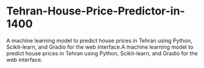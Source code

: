 # Tehran-House-Price-Predictor-in-1400
A machine learning model to predict house prices in Tehran using Python, Scikit-learn, and Gradio for the web interface.A machine learning model to predict house prices in Tehran using Python, Scikit-learn, and Gradio for the web interface.
